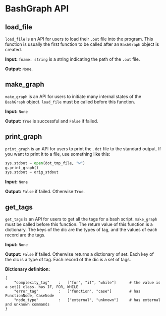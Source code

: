 # BashGraph API 

## load_file

`load_file` is an API for users to load their `.out` file into the program. This function is usually the first function to be called after an `BashGraph` object is created. 

**Input:**  `fname: string` is a string indicating the path of the `.out` file. 

**Output:** `None`. 



## make_graph

`make_graph` is an API for users to initiate many internal states of the `BashGraph` object.  `load_file` must be called before this function. 

**Input:**  `None`

**Output:** `True` is successful and `False` if failed. 



## print_graph
`print_graph` is an API for users to print the `.dot` file to the standard output. If you want to print it to a file, use something like this:

``` python
sys.stdout = open(dot_tmp_file, "w")
g.print_graph()
sys.stdout = orig_stdout
```

**Input:** `None`

**Output:** `False` if failed. Otherwise `True`.




## get_tags

`get_tags` is an API for users to get all the tags for a bash script. `make_graph` must be called before this function. 
The return value of this function is a dictionary. The keys of the dic are the types of tag, and the values of each record are the tags. 

**Input:**  `None` 

**Output:** `False` if failed. Otherwise returns a dictionary of set. Each key of the dic is a type of tag. Each record of the dic is a set of tags. 

**Dictionary definition:**

```
{
    "complexity_tag"    :   ["for", "if", "while"]      # the value is a set() class. has IF, FOR, WHILE 
    "error_tag"         :   ["function", "case"]        # has FunctionNode, CaseNode       
    "node_type"         :   ["external", "unknown"]     # has external and unknown commands
}

```

